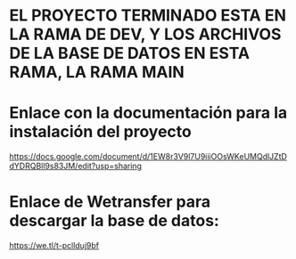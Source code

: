 # EL PROYECTO TERMINADO ESTA EN LA RAMA DE DEV, Y LOS ARCHIVOS DE LA BASE DE DATOS EN ESTA RAMA, LA RAMA MAIN




# Enlace con la documentación para la instalación del proyecto
https://docs.google.com/document/d/1EW8r3V9l7U9iiiOOsWKeUMQdlJZtDdYDRQBll9s83JM/edit?usp=sharing

# Enlace de Wetransfer para descargar la base de datos:
https://we.tl/t-pcllduj9bf
